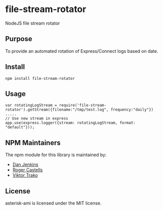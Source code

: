 file-stream-rotator
===================

NodeJS file stream rotator

## Purpose

To provide an automated rotation of Express/Connect logs based on date.

## Install

```
npm install file-stream-rotator
```

## Usage

    var rotatingLogStream = require('file-stream-rotator').getStream({filename:"/tmp/test.log", frequency:"daily"})
    .....
    // Use new stream in express
    app.use(express.logger({stream: rotatingLogStream, format: "default"}));

## NPM Maintainers

The npm module for this library is maintained by:

* [Dan Jenkins](http://github.com/danjenkins)
* [Roger Castells](http://github.com/hxroger)
* [Viktor Trako](http://github.com/viktort)

## License

asterisk-ami is licensed under the MIT license.